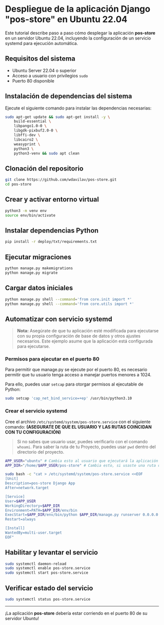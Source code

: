# Despliegue de la aplicación Django "pos-store" en Ubuntu 22.04

Este tutorial describe paso a paso cómo desplegar la aplicación **pos-store** en un servidor Ubuntu 22.04, incluyendo la configuración de un servicio systemd para ejecución automática.

## Requisitos del sistema

- Ubuntu Server 22.04 o superior
- Acceso a usuario con privilegios `sudo`
- Puerto 80 disponible

## Instalación de dependencias del sistema

Ejecute el siguiente comando para instalar las dependencias necesarias:

```bash
sudo apt-get update && sudo apt-get install -y \
    build-essential \
    libpango1.0-0 \
    libgdk-pixbuf2.0-0 \
    libffi-dev \
    libcairo2 \
    weasyprint \
    python3 \
    python3-venv && sudo apt clean
```

## Clonación del repositorio

```bash
git clone https://github.com/wdavilav/pos-store.git
cd pos-store
```

## Crear y activar entorno virtual

```bash
python3 -m venv env
source env/bin/activate
```

## Instalar dependencias Python

```bash
pip install -r deploy/txt/requirements.txt
```

## Ejecutar migraciones

```bash
python manage.py makemigrations
python manage.py migrate
```

## Cargar datos iniciales

```bash
python manage.py shell --command='from core.init import *'
python manage.py shell --command='from core.utils import *'
```

## Automatizar con servicio systemd

> **Nota:** Asegúrate de que tu aplicación esté modificada para ejecutarse con su propia configuración de base de datos y otros ajustes necesarios. Este ejemplo asume que la aplicación está configurada para ejecutarse.

### Permisos para ejecutar en el puerto 80

Para permitir que manage.py se ejecute por el puerto 80, es necesario permitir que tu usuario tenga acceso a manejar puertos menores a 1024.

Para ello, puedes usar `setcap` para otorgar permisos al ejecutable de Python:

```bash
sudo setcap 'cap_net_bind_service=+ep' /usr/bin/python3.10
```

### Crear el servicio systemd

Cree el archivo `/etc/systemd/system/pos-store.service` con el siguiente comando: **(ASEGURATE DE QUE EL USUARIO Y LAS RUTAS COINCIDAN CON TU CONFIGURACIÓN)**

> Si no sabes que usuario usar, puedes verificarlo con el comando `whoami`. Para saber la ruta de tu Proyecto, puedes usar `pwd` dentro del directorio del proyecto.

```bash
APP_USER="ubuntu" # Cambia esto al usuario que ejecutará la aplicación
APP_DIR="/home/$APP_USER/pos-store" # Cambia esto, si usaste una ruta diferente al clonar el repositorio

sudo bash -c "cat > /etc/systemd/system/pos-store.service <<EOF
[Unit]
Description=pos-store Django App
After=network.target

[Service]
User=$APP_USER
WorkingDirectory=$APP_DIR
Environment=PATH=$APP_DIR/env/bin
ExecStart=$APP_DIR/env/bin/python $APP_DIR/manage.py runserver 0.0.0.0:80
Restart=always

[Install]
WantedBy=multi-user.target
EOF"


```

## Habilitar y levantar el servicio

```bash
sudo systemctl daemon-reload
sudo systemctl enable pos-store.service
sudo systemctl start pos-store.service
```

## Verificar estado del servicio

```bash
sudo systemctl status pos-store.service
```

---

¡La aplicación **pos-store** debería estar corriendo en el puerto 80 de su servidor Ubuntu!